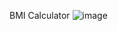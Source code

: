 BMI Calculator
![image](https://github.com/user-attachments/assets/618877c4-ef6e-4a40-8c55-362c0cc4a4de)
